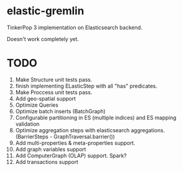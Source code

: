 # elastic-gremlin
TinkerPop 3 implementation on Elasticsearch backend.

Doesn't work completely yet.

# TODO
1. Make Structure unit tests pass.
2. finish implementing ELasticStep with all "has" predicates.
3. Make Proccess unit tests pass.
4. Add geo-spatial support
5. Optimize Queries
6. Optimize batch inserts (BatchGraph)
7. Configurable partitioning in ES (multiple indices) and ES mapping validation
8. Optimize aggregation steps with elasticsearch aggregations. (BarrierSteps - GraphTraversal.barrier())
9. Add multi-properties & meta-properties support.
10. Add graph variables support
11. Add ComputerGraph (OLAP) support. Spark?
12. Add transactions support
